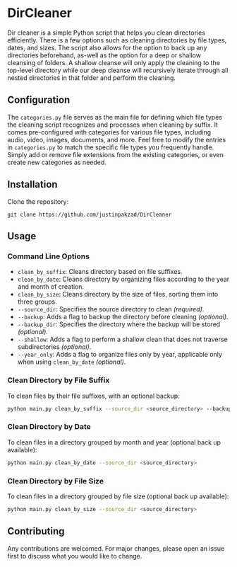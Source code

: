 # DirCleaner

Dir cleaner is a simple Python script that helps you clean directories efficiently. There is a few options such as cleaning  directories by file types, dates, and sizes. The script also allows for the option to back up any directories beforehand, as-well as the option for a deep or shallow cleansing of folders. A shallow cleanse will only apply the cleaning to the top-level directory while our deep cleanse will recursively iterate through all nested directories in that folder and perform the cleaning.

## Configuration
The `categories.py` file serves as the main file for defining which file types the cleaning script recognizes and processes when cleaning by suffix. It comes pre-configured with categories for various file types, including audio, video, images, documents, and more. Feel free to modify the entries in `categories.py` to match the specific file types you frequently handle. Simply add or remove file extensions from the existing categories, or even create new categories as needed.


## Installation

Clone the repository:
```
git clone https://github.com/justinpakzad/DirCleaner
```




## Usage

### Command Line Options
- `clean_by_suffix`: Cleans directory based on file suffixes.
- `clean_by_date`: Cleans directory by organizing files according to the year and month of creation.
- `clean_by_size`: Cleans directory by the size of files, sorting them into three groups.
- `--source_dir`: Specifies the source directory to clean *(required)*.
- `--backup`: Adds a flag to backup the directory before cleaning *(optional)*.
- `--backup_dir`: Specifies the directory where the backup will be stored *(optional)*.
- `--shallow`: Adds a flag to perform a shallow clean that does not traverse subdirectories *(optional)*.
- `--year_only`: Adds a flag to organize files only by year, applicable only when using `clean_by_date` *(optional)*.


### Clean Directory by File Suffix

To clean files by their file suffixes, with an optional backup:

```bash
python main.py clean_by_suffix --source_dir <source_directory> --backup --backup_dir <backup_directory>
```
### Clean Directory by Date

To clean files in a directory grouped by month and year (optional back up available):
```bash
python main.py clean_by_date --source_dir <source_directory>
```
### Clean Directory by File Size
To clean files in a directory grouped by file size (optional back up available):
```bash
python main.py clean_by_size --source_dir <source_directory>
```

## Contributing

Any contributions are welcomed. For major changes, please open an issue first to discuss what you would like to change.
